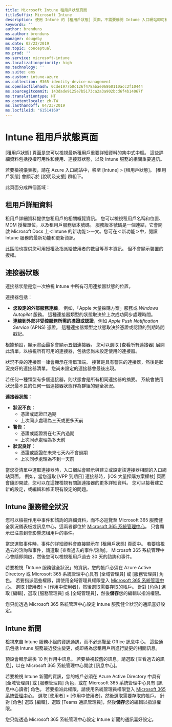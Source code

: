 ```yaml
---
title: Microsoft Intune 租用戶狀態頁面
titleSuffix: Microsoft Intune
description: 使用 Intune 的 [租用戶狀態] 頁面，不需要離開 Intune 入口網站即可檢視重要的租用戶詳細資料
keywords: ''
author: brenduns
ms.author: brenduns
manager: dougeby
ms.date: 02/23/2019
ms.topic: conceptual
ms.prod: ''
ms.service: microsoft-intune
ms.localizationpriority: high
ms.technology: ''
ms.suite: ems
ms.custom: intune-azure
ms.collection: M365-identity-device-management
ms.openlocfilehash: 0cde1977b0c126f478abae06860110acc2f10444
ms.sourcegitcommit: 143dade9125e7b5173ca2a3a902bcd6f4b14067f
ms.translationtype: HT
ms.contentlocale: zh-TW
ms.lasthandoff: 04/23/2019
ms.locfileid: "61514169"
---
```

# <a name="intune-tenant-status-page"></a>Intune 租用戶狀態頁面
[租用戶狀態] 頁面是您可以檢視最新租用戶重要詳細資料的集中式中樞。 這些詳細資料包括授權可用性和使用、連接器狀態，以及 Intune 服務的相關重要通訊。  

若要檢視儀表板，請在 Azure 入口網站中，移至 [Intune] > [租用戶狀態]。  [租用戶狀態] 會顯示於 [說明及支援] 群組下。  

此頁面分成四個區域：

## <a name="tenant-details"></a>租用戶詳細資料
租用戶詳細資料提供您租用戶的相關概覽資訊。 您可以檢視租用戶名稱和位置、MDM 授權單位，以及租用戶服務版本號碼。 服務版本號碼是一個連結，它會開啟 Microsoft Docs 上＜Intune 的新功能＞一文。您可在＜新功能＞中，閱讀 Intune 服務的最新功能和更新資訊。  

此區段也提供您可用授權及指派給使用者的數目等基本資訊。 但不會顯示裝置的授權。

## <a name="connector-status"></a>連接器狀態
連接器狀態是您一次檢視 Intune 中所有可用連接器狀態的位置。  

連接器包括：
- **您設定的外部服務連線**。 例如，「Apple 大量採購方案」服務或 *Windows Autopilot* 服務。  這種連接器類型的狀態取決於上次成功同步處理時間。
- **連線到外部非受控服務所需的憑證或認證**，例如 *Apple Push Notification Service* (APNS) 憑證。 這種連接器類型之狀態取決於憑證或認證的到期時間戳記。  

根據預設，顯示畫面最多會顯示五個連接器。 您可以選取 [查看所有連接器] 展開此清單，以檢視所有可用的連接器，包括您尚未設定使用的連接器。  

狀況不良的連接器一律會顯示在清單頂端。 接著是具有警告的連接器，然後是狀況良好的連接器清單。 您尚未設定的連接器會最後出現。

若任何一種類型有多個連接器，則狀態會是所有相同連接器的摘要。 系統會使用狀況最不良的任何一個連接器狀態作為群組的健全狀況。  

**連接器狀態：**
- **狀況不良：**
    - 憑證或認證已過期
    - 上次同步處理為三天或更多天前
- **警告：**
    - 憑證或認證將在七天內過期
    - 上次同步處理為多天前
- **狀況良好：**
    - 憑證或認證在未來七天內不會過期
    - 上次同步處理為不到一天前  

當您從清單中選取連接器時，入口網站會顯示與建立或設定該連接器相關的入口網站頁面。  例如，當您選取 [VPP 到期日] 連接器時，[iOS 大量採購方案權杖] 頁面會隨即開啟，您可以在這裡檢視有關該連接器的更多詳細資料。 您可以接著建立新的設定，或編輯和修正現有設定的問題。  

## <a name="intune-service-health"></a>Intune 服務健全狀況  
您可以檢視作用中事件和諮詢的詳細資料，而不必巡覽至 Microsoft 365 服務健全狀況儀表板或訊息中心，這兩者都位於 [Microsoft 365 系統管理中心](https://admin.microsoft.com)。 只會顯示已注意到會影響您租用戶的事件。  

當您選取事件時，事件的詳細資料會直接顯示在 [租用戶狀態] 頁面中。 若要檢視過去的諮詢和事件，請選取 [查看過去的事件/諮詢]。 Microsoft 365 系統管理中心會隨即開啟，然後您可以檢視租用戶過去 30 天的諮詢和事件。  

若要檢視「Intune 服務健全狀況」的資訊，您的帳戶必須在 Azure Active Directory 或 Microsoft 365 系統管理中心具有 [全域管理員] 或 [服務管理員] 角色。 若要指派這些權限，請使用全域管理員權限登入 [Microsoft 365 系統管理中心](https://admin.microsoft.com)。 選取 [使用者] > [作用中使用者]，然後選取需要存取的帳戶。 針對 [角色] 選取 [編輯]，選取 [服務管理員] 或 [全域管理員]，然後**儲存**您的編輯以指派權限。  

您只能透過 Microsoft 365 系統管理中心設定 Intune 服務健全狀況的通訊喜好設定。

## <a name="intune-news"></a>Intune 新聞  
檢視來自 Intune 服務小組的資訊通訊，而不必巡覽至 Office 訊息中心。 這些通訊包括 Intune 服務最近發生變更，或即將為您租用戶所進行變更的相關訊息。  

預設會顯示最後 10 則作用中訊息。 若要檢視較舊的訊息，請選取 [查看過去的訊息]，以在 Microsoft 365 系統管理中心開啟 [訊息中心]。  

若要檢視 Intune 新聞的資訊，您的帳戶必須在 Azure Active Directory 中具有 [全域管理員] 或 [服務管理員] 角色，或在 Microsoft 365 系統管理中心具有 [訊息中心讀者] 角色。  若要指派此權限，請使用系統管理員權限登入 [Microsoft 365 系統管理中心](https://admin.microsoft.com)。 選取 [使用者] > [作用中使用者]，然後選取需要存取的帳戶。 針對 [角色] 選取 [編輯]，選取 [Teams 通訊管理員]，然後**儲存**您的編輯以指派權限。  

您只能透過 Microsoft 365 系統管理中心設定 Intune 新聞的通訊喜好設定。

